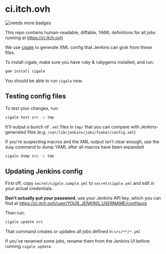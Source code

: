 # ci.itch.ovh

![needs more badges](https://img.shields.io/badge/CI%20/%20CD-pretty%20cool-FFC107.svg)

This repo contains human-readable, diffable, YAML definitions
for all jobs running at <https://ci.itch.ovh>

We use [cigale](https://github.com/itchio/cigale)
to generate XML config that Jenkins can grok from these files.

To install cigale, make sure you have ruby & rubygems installed, and run:

```bash
gem install cigale
```

You should be able to run `cigale` now.

## Testing config files

To test your changes, run:

```bash
cigale test src -o tmp
```

It'll output a bunch of `.xml` files in `tmp/` that you can compare with
Jenkins-generated files (e.g. `/var/lib/jenkins/jobs/foobar/config.xml`)

If you're suspecting macros and the XML output isn't clear enough,
use the `dump` command to dump YAML after all macros have been expanded

```bash
cigale dump src -o tmp
```

## Updating Jenkins config

First off, copy `secret/cigale.sample.yml` to `secret/cigale.yml` and
edit in your actual credentials.

**Don't actually put your password**, use your Jenkins API key, which
you can find at <https://ci.itch.ovh/user/YOUR_JENKINS_USERNAME/configure>

Then run:

```bash
cigale update src
```

That command creates or updates all jobs defined in `src/**/*.yml`

If you've renamed some jobs, rename them from the Jenkins UI before running
`cigale update`.

